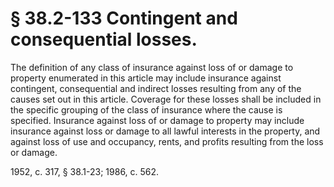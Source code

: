 # § 38.2-133 Contingent and consequential losses.

<p>The definition of any class of insurance against loss of or damage to property enumerated in this article may include insurance against contingent, consequential and indirect losses resulting from any of the causes set out in this article. Coverage for these losses shall be included in the specific grouping of the class of insurance where the cause is specified. Insurance against loss of or damage to property may include insurance against loss or damage to all lawful interests in the property, and against loss of use and occupancy, rents, and profits resulting from the loss or damage.</p><p>1952, c. 317, § 38.1-23; 1986, c. 562.</p>